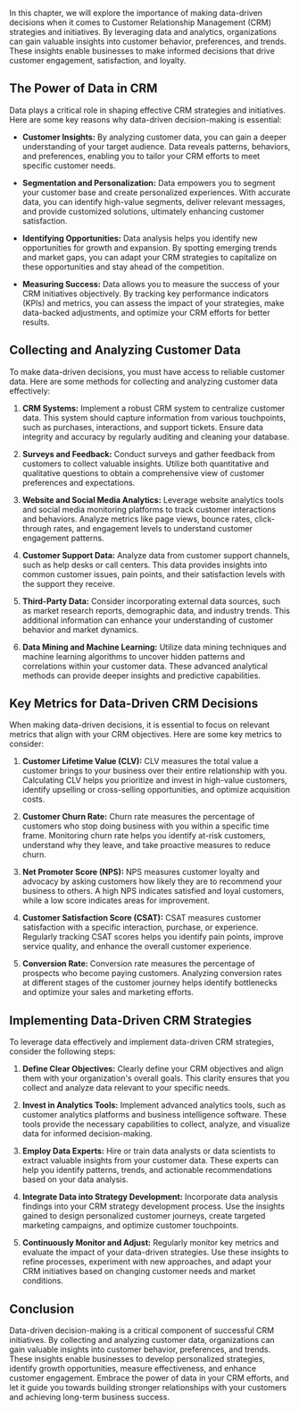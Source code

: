 
In this chapter, we will explore the importance of making data-driven decisions when it comes to Customer Relationship Management (CRM) strategies and initiatives. By leveraging data and analytics, organizations can gain valuable insights into customer behavior, preferences, and trends. These insights enable businesses to make informed decisions that drive customer engagement, satisfaction, and loyalty.

**The Power of Data in CRM**
----------------------------

Data plays a critical role in shaping effective CRM strategies and initiatives. Here are some key reasons why data-driven decision-making is essential:

* **Customer Insights:** By analyzing customer data, you can gain a deeper understanding of your target audience. Data reveals patterns, behaviors, and preferences, enabling you to tailor your CRM efforts to meet specific customer needs.

* **Segmentation and Personalization:** Data empowers you to segment your customer base and create personalized experiences. With accurate data, you can identify high-value segments, deliver relevant messages, and provide customized solutions, ultimately enhancing customer satisfaction.

* **Identifying Opportunities:** Data analysis helps you identify new opportunities for growth and expansion. By spotting emerging trends and market gaps, you can adapt your CRM strategies to capitalize on these opportunities and stay ahead of the competition.

* **Measuring Success:** Data allows you to measure the success of your CRM initiatives objectively. By tracking key performance indicators (KPIs) and metrics, you can assess the impact of your strategies, make data-backed adjustments, and optimize your CRM efforts for better results.

**Collecting and Analyzing Customer Data**
------------------------------------------

To make data-driven decisions, you must have access to reliable customer data. Here are some methods for collecting and analyzing customer data effectively:

1. **CRM Systems:** Implement a robust CRM system to centralize customer data. This system should capture information from various touchpoints, such as purchases, interactions, and support tickets. Ensure data integrity and accuracy by regularly auditing and cleaning your database.

2. **Surveys and Feedback:** Conduct surveys and gather feedback from customers to collect valuable insights. Utilize both quantitative and qualitative questions to obtain a comprehensive view of customer preferences and expectations.

3. **Website and Social Media Analytics:** Leverage website analytics tools and social media monitoring platforms to track customer interactions and behaviors. Analyze metrics like page views, bounce rates, click-through rates, and engagement levels to understand customer engagement patterns.

4. **Customer Support Data:** Analyze data from customer support channels, such as help desks or call centers. This data provides insights into common customer issues, pain points, and their satisfaction levels with the support they receive.

5. **Third-Party Data:** Consider incorporating external data sources, such as market research reports, demographic data, and industry trends. This additional information can enhance your understanding of customer behavior and market dynamics.

6. **Data Mining and Machine Learning:** Utilize data mining techniques and machine learning algorithms to uncover hidden patterns and correlations within your customer data. These advanced analytical methods can provide deeper insights and predictive capabilities.

**Key Metrics for Data-Driven CRM Decisions**
---------------------------------------------

When making data-driven decisions, it is essential to focus on relevant metrics that align with your CRM objectives. Here are some key metrics to consider:

1. **Customer Lifetime Value (CLV):** CLV measures the total value a customer brings to your business over their entire relationship with you. Calculating CLV helps you prioritize and invest in high-value customers, identify upselling or cross-selling opportunities, and optimize acquisition costs.

2. **Customer Churn Rate:** Churn rate measures the percentage of customers who stop doing business with you within a specific time frame. Monitoring churn rate helps you identify at-risk customers, understand why they leave, and take proactive measures to reduce churn.

3. **Net Promoter Score (NPS):** NPS measures customer loyalty and advocacy by asking customers how likely they are to recommend your business to others. A high NPS indicates satisfied and loyal customers, while a low score indicates areas for improvement.

4. **Customer Satisfaction Score (CSAT):** CSAT measures customer satisfaction with a specific interaction, purchase, or experience. Regularly tracking CSAT scores helps you identify pain points, improve service quality, and enhance the overall customer experience.

5. **Conversion Rate:** Conversion rate measures the percentage of prospects who become paying customers. Analyzing conversion rates at different stages of the customer journey helps identify bottlenecks and optimize your sales and marketing efforts.

**Implementing Data-Driven CRM Strategies**
-------------------------------------------

To leverage data effectively and implement data-driven CRM strategies, consider the following steps:

1. **Define Clear Objectives:** Clearly define your CRM objectives and align them with your organization's overall goals. This clarity ensures that you collect and analyze data relevant to your specific needs.

2. **Invest in Analytics Tools:** Implement advanced analytics tools, such as customer analytics platforms and business intelligence software. These tools provide the necessary capabilities to collect, analyze, and visualize data for informed decision-making.

3. **Employ Data Experts:** Hire or train data analysts or data scientists to extract valuable insights from your customer data. These experts can help you identify patterns, trends, and actionable recommendations based on your data analysis.

4. **Integrate Data into Strategy Development:** Incorporate data analysis findings into your CRM strategy development process. Use the insights gained to design personalized customer journeys, create targeted marketing campaigns, and optimize customer touchpoints.

5. **Continuously Monitor and Adjust:** Regularly monitor key metrics and evaluate the impact of your data-driven strategies. Use these insights to refine processes, experiment with new approaches, and adapt your CRM initiatives based on changing customer needs and market conditions.

**Conclusion**
--------------

Data-driven decision-making is a critical component of successful CRM initiatives. By collecting and analyzing customer data, organizations can gain valuable insights into customer behavior, preferences, and trends. These insights enable businesses to develop personalized strategies, identify growth opportunities, measure effectiveness, and enhance customer engagement. Embrace the power of data in your CRM efforts, and let it guide you towards building stronger relationships with your customers and achieving long-term business success.
